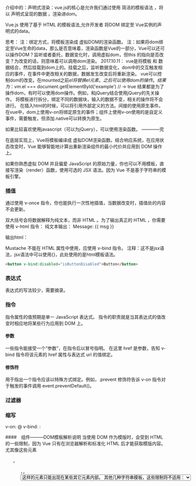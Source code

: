 介绍中的：声明式渲染：vue.js的核心是允许我们通过使用  简洁的模板语法 ，将以 声明式呈现的数据 ，渲染进dom。

Vue.js 使用了基于 HTML 的模板语法,允许开发者  将DOM 绑定至 Vue实例的声明式的data。

思考：
注：绑定方式，将模板渲染成  虚拟DOM的渲染函数。
注：如果将dom绑定至Vue生命的data，那么是否意味着，渲染函数是Vue的一部分，Vue可以还可以操作DOM？监听或者委托，数据变化时，调用虚拟dom，但this 的指向是否改变？为改变的话，则意味着可以调用dom渲染。
2017.10.11：
vue是将模板 和 数据结合，然后挂载到dom上的。挂载之后，监听数据变化，dom中的交互触发相应的事件，在事件中更改相关的数据，数据发生改变后将重新渲染。
vue可以控制dom的改变。在mounted之前$el将替换el元素，之后可以使用dom的操作。
结果为： vm.$el === document.getElementById('example') // -> true
结果都是为了操作dom，有时可以使用dom操作。例如，和jQuery结合使用jQuery的先关操作。
将模板进行拆分，绑定不同的数据块，输入的数据不变，相关的操作将不会进行。
在插入html的时候，可以将引用外部定义的方法。间接的使用原生事件。
在vue中，dom上使用v-on将绑定原生的事件；组件上使用v-on使用的是自定义事件，需要触发，但添加.native可以转换为原生。

如果比较喜欢使用javascript（可以为jQuery），可以使用渲染函数。
————完


在底层实现上，Vue将模板编译成 虚拟DOM渲染函数。结合响应系统，在应用状态改变时，Vue 能够智能地计算出重新渲染组件的最小代价并应用到 DOM 操作上。


如果你熟悉虚拟 DOM 并且偏爱 JavaScript 的原始力量，你也可以不用模板，直接写渲染（render）函数，使用可选的 JSX 语法。因为 Vue 不是基于字符串的模板引擎。



### 插值
通过使用 v-once 指令，你也能执行一次性地插值，当数据改变时，插值处的内容不会更新。


双大括号会将数据解释为纯文本，而非 HTML 。为了输出真正的 HTML ，你需要使用 v-html 指令：
纯文本输出：
<span>Message: {{ msg }}</span>

输出html：
<div v-html="rawHtml"></div>


Mustache 不能在 HTML 属性中使用，应使用 v-bind 指令。
注释：这不是jsx语法，jsx语法中可以使用{}，此处使用的是html模板语法。

```html
<button v-bind:disabled="isButtonDisabled">Button</button>
```

### 表达式
表达式的写法较少，需要摘录。


### 指令 
指令属性的值预期是单一 JavaScript 表达式。 
指令的职责就是当其表达式的值改变时相应地将某些行为应用到 DOM 上。

#### 参数 
一些指令能接受一个“参数”，在指令后以冒号指明。
<a v-bind:href="url"></a>
在这里 href 是参数，告知 v-bind 指令将该元素的 href 属性与表达式 url 的值绑定。

#### 修饰符 
用于指出一个指令应该以特殊方式绑定。例如，.prevent 修饰符告诉 v-on 指令对于触发的事件调用 event.preventDefault()。 


### 过滤器 

### 缩写 
v-on: @ 
v-bind: :


####　组件———DOM模板解析说明
当使用 DOM 作为模版时，会受到 HTML 的一些限制，因为 Vue 只有在浏览器解析和标准化 HTML 后才能获取模版内容。尤其像这些元素 <ul>，<ol>，<table>，<select> 限制了能被它包裹的元素，而一些像 <option> 这样的元素只能出现在某些其它元素内部。

其他几种字符串模板，这些限制将不适用：
<script type="text/x-template">
JavaScript 内联模版字符串
.vue 组件

